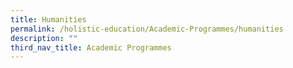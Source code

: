```yaml
---
title: Humanities
permalink: /holistic-education/Academic-Programmes/humanities
description: ""
third_nav_title: Academic Programmes
---
```

